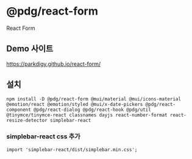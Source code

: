 # @pdg/react-form

React Form

## Demo 사이트
https://parkdigy.github.io/react-form/

## 설치
```shell
npm install -D @pdg/react-form @mui/material @mui/icons-material @emotion/react @emotion/styled @mui/x-date-pickers @pdg/react-component @pdg/react-dialog @pdg/react-hook @pdg/util @tinymce/tinymce-react classnames dayjs react-number-format react-resize-detector simplebar-react
```

### simplebar-react css 추가
```
import 'simplebar-react/dist/simplebar.min.css';
```
